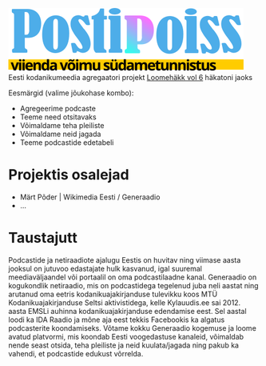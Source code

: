 ![Postipoiss — viienda võimu südametunnistus](/postipoiss.svg)
Eesti kodanikumeedia agregaatori projekt [Loomehäkk vol 6](https://fienta.com/loomehakk-vol-6-creativetech) häkatoni jaoks

Eesmärgid (valime jõukohase kombo):

* Agregeerime podcaste
* Teeme need otsitavaks
* Võimaldame teha pleiliste
* Võimaldame neid jagada
* Teeme podcastide edetabeli

# Projektis osalejad

* Märt Põder | Wikimedia Eesti / Generaadio
* ...

# Taustajutt

Podcastide ja netiraadiote ajalugu Eestis on huvitav ning viimase aasta jooksul on jutuvoo edastajate hulk kasvanud, igal suuremal meediaväljaandel või portaalil on oma podcastilaadne kanal. Generaadio on kogukondlik netiraadio, mis on podcastidega tegelenud juba neli aastat ning arutanud oma eetris kodanikuajakirjanduse tulevikku koos MTÜ Kodanikuajakirjanduse Seltsi aktivistidega, kelle Kylauudis.ee sai 2012. aasta EMSLi auhinna kodanikuajakirjanduse edendamise eest. Sel aastal loodi ka IDA Raadio ja mõne aja eest tekkis Facebookis ka algatus podcasterite koondamiseks. Võtame kokku Generaadio kogemuse ja loome avatud platvormi, mis koondab Eesti voogedastuse kanaleid, võimaldab nende seast otsida, teha pleiliste ja neid kuulata/jagada ning pakub ka vahendi, et podcastide edukust võrrelda.
